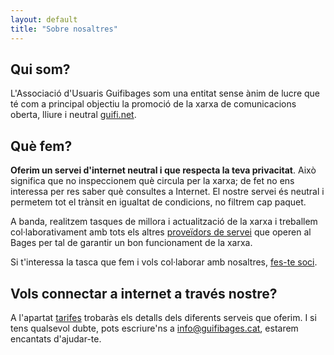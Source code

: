 ```yaml
---
layout: default
title: "Sobre nosaltres"
---
```


## Qui som?

L'Associació d'Usuaris Guifibages som una entitat sense ànim de lucre que té com a principal objectiu la promoció de la xarxa de comunicacions oberta, lliure i neutral [guifi.net](http://guifi.net).

## Què fem?

**Oferim un servei d'internet neutral i que respecta la teva privacitat**. Això significa que no inspeccionem què circula per la xarxa; de fet no ens interessa per res saber què consultes a Internet. El nostre servei és neutral i permetem tot el trànsit en igualtat de condicions, no filtrem cap paquet.

A banda, realitzem tasques de millora i actualització de la xarxa i treballem col·laborativament amb tots els altres [proveïdors de servei](https://guifi.net/ca/node/2426/suppliers) que operen al Bages per tal de garantir un bon funcionament de la xarxa.

Si t'interessa la tasca que fem i vols col·laborar amb nosaltres, [fes-te soci](/soci/).

## Vols connectar a internet a través nostre?

A l'apartat [tarifes](/tarifes/) trobaràs els detalls dels diferents serveis que oferim. I si tens qualsevol dubte, pots escriure'ns a [info@guifibages.cat](mailto:info@guifibages.cat), estarem encantats d'ajudar-te.
